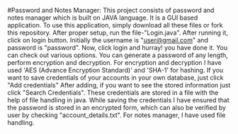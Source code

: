 #Password and Notes Manager:
This project consists of password and notes manager which is built on JAVA language. It is a GUI based application. 
To use this application, simply download all these files or fork this repository.
After proper setup, run the file-"Login.java".
After running it, click on login button.
Initially the username is "user@gmail.com" and password is "password".
Now, click login and hurray! you have done it.
You can check out various options.
You can generate a password of any length, perform encryption and decryption.
For encryption and decryption I have used 'AES (Advance Encryption Standard)' and 'SHA-1' for hashing.
If you want to save credentials of your accounts in your own database, just click "Add credentials"
After adding, if you want to see the stored information just click "Search Credentials".
These credentials are stored in a file with the help of file handling in java.
While saving the credentials I have ensured that the password is stored in an encrypted form, which can also be verified by user by checking "account_details.txt".
For notes manager, I have used file handling.
